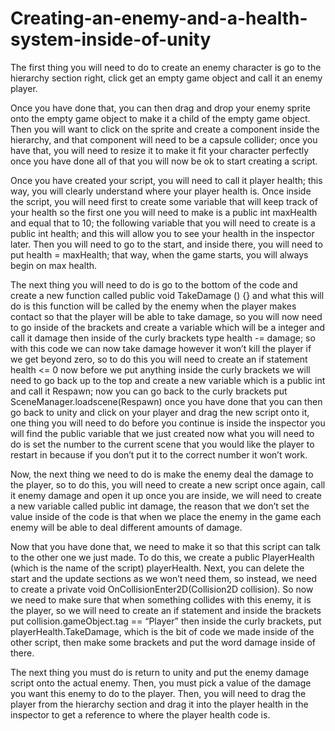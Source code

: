 # Creating-an-enemy-and-a-health-system-inside-of-unity

The first thing you will need to do to create an enemy character is go to the hierarchy section right, click get an empty game object and call it an enemy player. 

Once you have done that, you can then drag and drop your enemy sprite onto the empty game object to make it a child of the empty game object. Then you will want to click on the sprite and create a component inside the hierarchy, and that component will need to be a capsule collider; once you have that, you will need to resize it to make it fit your character perfectly once you have done all of that you will now be ok to start creating a script.

Once you have created your script, you will need to call it player health; this way, you will clearly understand where your player health is. Once inside the script, you will need first to create some variable that will keep track of your health so the first one you will need to make is a public int maxHealth and equal that to 10; the following variable that you will need to create is a public int health; and this will allow you to see your health in the inspector later. Then you will need to go to the start, and inside there, you will need to put health = maxHealth; that way, when the game starts, you will always begin on max health.

The next thing you will need to do is go to the bottom of the code and create a new function called public void TakeDamage () {} and what this will do is this function will be called by the enemy when the player makes contact so that the player will be able to take damage, so you will now need to go inside of the brackets and create a variable which will be a integer and call it damage then inside of the curly brackets type health -= damage; so with this code we can now take damage however it won’t kill the player if we get beyond zero, so to do this you will need to create an if statement health <= 0 now before we put anything inside the curly brackets we will need to go back up to the top and create a new variable which is a public int and call it Respawn; now you can go back to the curly brackets put SceneManager.loadscene(Respawn) once you have done that you can then go back to unity and click on your player and drag the new script onto it, one thing you will need to do before you continue is inside the inspector you will find the public variable that we just created now what you will need to do is set the number to the current scene that you would like the player to restart in because if you don’t put it to the correct number it won’t work.

Now, the next thing we need to do is make the enemy deal the damage to the player, so to do this, you will need to create a new script once again, call it enemy damage and open it up once you are inside, we will need to create a new variable called public int damage, the reason that we don’t set the value inside of the code is that when we place the enemy in the game each enemy will be able to deal different amounts of damage.

Now that you have done that, we need to make it so that this script can talk to the other one we just made. To do this, we create a public PlayerHealth (which is the name of the script) playerHealth. Next, you can delete the start and the update sections as we won’t need them, so instead, we need to create a private void OnCollisionEnter2D(Collision2D collision). So now we need to make sure that when something collides with this enemy, it is the player, so we will need to create an if statement and inside the brackets put collision.gameObject.tag == “Player” then inside the curly brackets, put playerHealth.TakeDamage, which is the bit of code we made inside of the other script, then make some brackets and put the word damage inside of there.

The next thing you must do is return to unity and put the enemy damage script onto the actual enemy. Then, you must pick a value of the damage you want this enemy to do to the player. Then, you will need to drag the player from the hierarchy section and drag it into the player health in the inspector to get a reference to where the player health code is.
